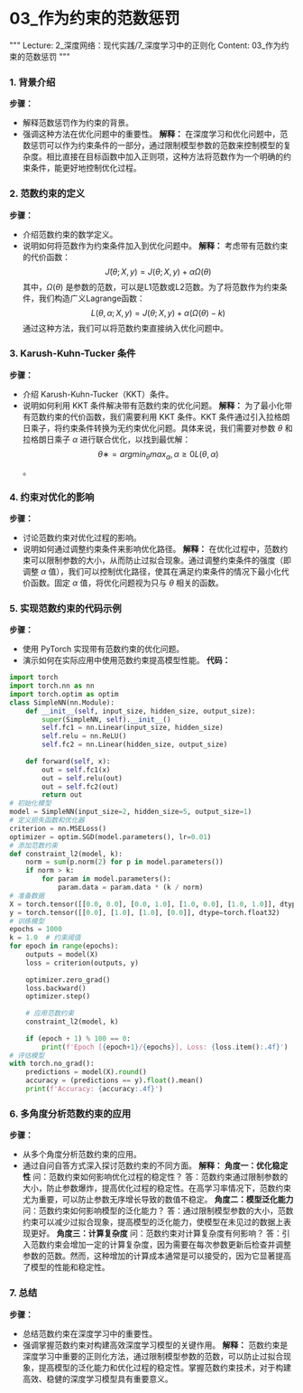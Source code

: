 # 03_作为约束的范数惩罚
"""
Lecture: 2_深度网络：现代实践/7_深度学习中的正则化
Content: 03_作为约束的范数惩罚
"""
### 1. 背景介绍
**步骤：**
- 解释范数惩罚作为约束的背景。
- 强调这种方法在优化问题中的重要性。
**解释：**
在深度学习和优化问题中，范数惩罚可以作为约束条件的一部分，通过限制模型参数的范数来控制模型的复杂度。相比直接在目标函数中加入正则项，这种方法将范数作为一个明确的约束条件，能更好地控制优化过程。
### 2. 范数约束的定义
**步骤：**
- 介绍范数约束的数学定义。
- 说明如何将范数作为约束条件加入到优化问题中。
**解释：**
考虑带有范数约束的代价函数：
$$ J̃(θ;X,y) = J(θ;X,y) + αΩ(θ) $$
其中，$Ω(θ)$ 是参数的范数，可以是L1范数或L2范数。为了将范数作为约束条件，我们构造广义Lagrange函数：
$$ L(θ, α;X,y) = J(θ;X,y) + α(Ω(θ) - k) $$
通过这种方法，我们可以将范数约束直接纳入优化问题中。
### 3. Karush-Kuhn-Tucker 条件
**步骤：**
- 介绍 Karush-Kuhn-Tucker（KKT）条件。
- 说明如何利用 KKT 条件解决带有范数约束的优化问题。
**解释：**
为了最小化带有范数约束的代价函数，我们需要利用 KKT 条件。KKT 条件通过引入拉格朗日乘子，将约束条件转换为无约束优化问题。具体来说，我们需要对参数 $θ$ 和拉格朗日乘子 $α$ 进行联合优化，以找到最优解：
$$ θ∗ = arg min_θ max_α, α≥0 L(θ, α) $$
。
### 4. 约束对优化的影响
**步骤：**
- 讨论范数约束对优化过程的影响。
- 说明如何通过调整约束条件来影响优化路径。
**解释：**
在优化过程中，范数约束可以限制参数的大小，从而防止过拟合现象。通过调整约束条件的强度（即调整 $α$ 值），我们可以控制优化路径，使其在满足约束条件的情况下最小化代价函数。固定 $α$ 值，将优化问题视为只与 $θ$ 相关的函数。
### 5. 实现范数约束的代码示例
**步骤：**
- 使用 PyTorch 实现带有范数约束的优化问题。
- 演示如何在实际应用中使用范数约束提高模型性能。
**代码：**
```python
import torch
import torch.nn as nn
import torch.optim as optim
class SimpleNN(nn.Module):
    def __init__(self, input_size, hidden_size, output_size):
        super(SimpleNN, self).__init__()
        self.fc1 = nn.Linear(input_size, hidden_size)
        self.relu = nn.ReLU()
        self.fc2 = nn.Linear(hidden_size, output_size)
    
    def forward(self, x):
        out = self.fc1(x)
        out = self.relu(out)
        out = self.fc2(out)
        return out
# 初始化模型
model = SimpleNN(input_size=2, hidden_size=5, output_size=1)
# 定义损失函数和优化器
criterion = nn.MSELoss()
optimizer = optim.SGD(model.parameters(), lr=0.01)
# 添加范数约束
def constraint_l2(model, k):
    norm = sum(p.norm(2) for p in model.parameters())
    if norm > k:
        for param in model.parameters():
            param.data = param.data * (k / norm)
# 准备数据
X = torch.tensor([[0.0, 0.0], [0.0, 1.0], [1.0, 0.0], [1.0, 1.0]], dtype=torch.float32)
y = torch.tensor([[0.0], [1.0], [1.0], [0.0]], dtype=torch.float32)
# 训练模型
epochs = 1000
k = 1.0  # 约束阈值
for epoch in range(epochs):
    outputs = model(X)
    loss = criterion(outputs, y)
    
    optimizer.zero_grad()
    loss.backward()
    optimizer.step()
    
    # 应用范数约束
    constraint_l2(model, k)
    
    if (epoch + 1) % 100 == 0:
        print(f'Epoch [{epoch+1}/{epochs}], Loss: {loss.item():.4f}')
# 评估模型
with torch.no_grad():
    predictions = model(X).round()
    accuracy = (predictions == y).float().mean()
    print(f'Accuracy: {accuracy:.4f}')
```
### 6. 多角度分析范数约束的应用
**步骤：**
- 从多个角度分析范数约束的应用。
- 通过自问自答方式深入探讨范数约束的不同方面。
**解释：**
**角度一：优化稳定性**
问：范数约束如何影响优化过程的稳定性？
答：范数约束通过限制参数的大小，防止参数爆炸，提高优化过程的稳定性。在高学习率情况下，范数约束尤为重要，可以防止参数无序增长导致的数值不稳定。
**角度二：模型泛化能力**
问：范数约束如何影响模型的泛化能力？
答：通过限制模型参数的大小，范数约束可以减少过拟合现象，提高模型的泛化能力，使模型在未见过的数据上表现更好。
**角度三：计算复杂度**
问：范数约束对计算复杂度有何影响？
答：引入范数约束会增加一定的计算复杂度，因为需要在每次参数更新后检查并调整参数的范数。然而，这种增加的计算成本通常是可以接受的，因为它显著提高了模型的性能和稳定性。
### 7. 总结
**步骤：**
- 总结范数约束在深度学习中的重要性。
- 强调掌握范数约束对构建高效深度学习模型的关键作用。
**解释：**
范数约束是深度学习中重要的正则化方法，通过限制模型参数的范数，可以防止过拟合现象，提高模型的泛化能力和优化过程的稳定性。掌握范数约束技术，对于构建高效、稳健的深度学习模型具有重要意义。